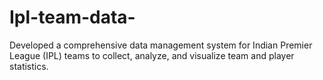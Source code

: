 # Ipl-team-data-
Developed a comprehensive data management system for Indian Premier League (IPL) teams to collect, analyze, and visualize team and player statistics.
